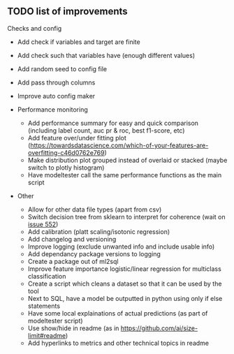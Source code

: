## TODO list of improvements

Checks and config
  - Add check if variables and target are finite 
  - Add check such that variables have (enough different values)
  - Add random seed to config file
  - Add pass through columns
  - Improve auto config maker

- Performance monitoring
  - Add performance summary for easy and quick comparison (including label count, auc pr & roc, best f1-score, etc)
  - Add feature over/under fitting plot (https://towardsdatascience.com/which-of-your-features-are-overfitting-c46d0762e769)
  - Make distribution plot grouped instead of overlaid or stacked (maybe switch to plotly histogram)
  - Have modeltester call the same performance functions as the main script

- Other 
  - Allow for other data file types (apart from csv)
  - Switch decision tree from sklearn to interpret for coherence (wait on [issue 552](https://github.com/interpretml/interpret/issues/522))
  - Add calibration (platt scaling/isotonic regression)
  - Add changelog and versioning
  - Improve logging (exclude unwanted info and include usable info) 
  - Add dependancy package versions to logging
  - Create a package out of ml2sql
  - Improve feature importance logistic/linear regression for multiclass classification
  - Create a script which cleans a dataset so that it can be used by the tool
  - Next to SQL, have a model be outputted in python using only if else statements
  - Have some local explainations of actual predictions (as part of modeltester script)
  - Use show/hide in readme (as in https://github.com/ai/size-limit#readme)
  - Add hyperlinks to metrics and other technical topics in readme
